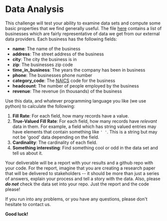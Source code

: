 # Data Analysis

This challenge will test your ability to examine data sets and compute some basic properties that we find generally 
useful. The file [here](data.json.zip) contains a list of businesses which are fairly representative of data we get from our external data providers. 
Each business has the following fields:

- **name**: The name of the business
- **address**: The street address of the business
- **city**: The city the business is in
- **zip**: The businesses zip code
- **time_in_business**: The years the company has been in business
- **phone**: The businesses phone number
- **category_code**: The [NAICS](https://classcodes.com/naics-code-list/) code for the business
- **headcount**: The number of people employed by the business
- **revenue**: The revenue (in thousands) of the business

Use this data, and whatever programming language you like (we use python) to calculate the following:

1. **Fill Rate**: For each field, how many records have a value.
2. **True-Valued Fill Rate**: For each field, how many records have *relevant* data in them. For example, a field which
has string valued entries may have elements that contain something like `' '`. This is a string but may not be
'good' data depending on the field.
3. **Cardinality**: The cardinality of each field.
4. **Something interesting**: Find something cool or odd in the data set and tell us about it.

Your deliverable will be a report with your results and a github repo with your code. For the report, imagine that you 
are creating a research paper that will be delivered to stakeholders -- it should be more than just a series of answers,
explain your process and tell a story with the data. Also, please **_do not_** check the data set into your repo. Just 
the report and the code please!

If you run into any problems, or you have any questions, please don't hesitate to contact us.

**Good luck!**